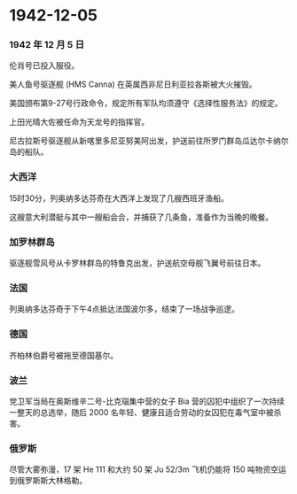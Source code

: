 # 1942-12-05

### 1942 年 12 月 5 日

伦肖号已投入服役。

美人鱼号驱逐舰 (HMS Canna) 在英属西非尼日利亚拉各斯被大火摧毁。

美国颁布第9-27号行政命令，规定所有军队均须遵守《选择性服务法》的规定。

上田光晴大佐被任命为天龙号的指挥官。

尼古拉斯号驱逐舰从新喀里多尼亚努美阿出发，护送前往所罗门群岛瓜达尔卡纳尔岛的船队。

### 大西洋

15时30分，列奥纳多达芬奇在大西洋上发现了几艘西班牙渔船。

这艘意大利潜艇与其中一艘船会合，并捕获了几条鱼，准备作为当晚的晚餐。

### 加罗林群岛

驱逐舰雪风号从卡罗林群岛的特鲁克出发，护送航空母舰飞翼号前往日本。

### 法国

列奥纳多达芬奇于下午4点抵达法国波尔多，结束了一场战争巡逻。

### 德国

齐柏林伯爵号被拖至德国基尔。

### 波兰

党卫军当局在奥斯维辛二号-比克瑙集中营的女子 Bia
营的囚犯中组织了一次持续一整天的总选举，随后 2000
名年轻、健康且适合劳动的女囚犯在毒气室中被杀害。

### 俄罗斯

尽管大雾弥漫，17 架 He 111 和大约 50 架 Ju 52/3m 飞机仍能将 150
吨物资空运到俄罗斯斯大林格勒。
